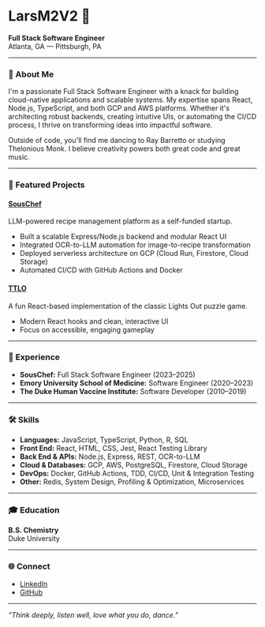 # LarsM2V2 👋

**Full Stack Software Engineer**  
Atlanta, GA — Pittsburgh, PA

---

### 🌟 About Me

I'm a passionate Full Stack Software Engineer with a knack for building cloud-native applications and scalable systems. My expertise spans React, Node.js, TypeScript, and both GCP and AWS platforms. Whether it's architecting robust backends, creating intuitive UIs, or automating the CI/CD process, I thrive on transforming ideas into impactful software.

Outside of code, you'll find me dancing to Ray Barretto or studying Thelonious Monk. I believe creativity powers both great code and great music.

---

### 🚀 Featured Projects

#### [SousChef](https://github.com/larsm2v2/souschef)
LLM-powered recipe management platform as a self-funded startup.
- Built a scalable Express/Node.js backend and modular React UI
- Integrated OCR-to-LLM automation for image-to-recipe transformation
- Deployed serverless architecture on GCP (Cloud Run, Firestore, Cloud Storage)
- Automated CI/CD with GitHub Actions and Docker

#### [TTLO](https://github.com/larsm2v2/lightsout)
A fun React-based implementation of the classic Lights Out puzzle game.
- Modern React hooks and clean, interactive UI
- Focus on accessible, engaging gameplay

---

### 💼 Experience

- **SousChef:** Full Stack Software Engineer (2023–2025)
- **Emory University School of Medicine:** Software Engineer (2020–2023)
- **The Duke Human Vaccine Institute:** Software Developer (2010–2019)

---

### 🛠️ Skills

- **Languages:** JavaScript, TypeScript, Python, R, SQL
- **Front End:** React, HTML, CSS, Jest, React Testing Library
- **Back End & APIs:** Node.js, Express, REST, OCR-to-LLM
- **Cloud & Databases:** GCP, AWS, PostgreSQL, Firestore, Cloud Storage
- **DevOps:** Docker, GitHub Actions, TDD, CI/CD, Unit & Integration Testing
- **Other:** Redis, System Design, Profiling & Optimization, Microservices

---

### 🎓 Education

**B.S. Chemistry**  
Duke University

---

### 🌐 Connect

- [LinkedIn](https://linkedin.com/in/lawrencearmand)
- [GitHub](https://github.com/larsm2v2)

---

_“Think deeply, listen well, love what you do, dance.”_
